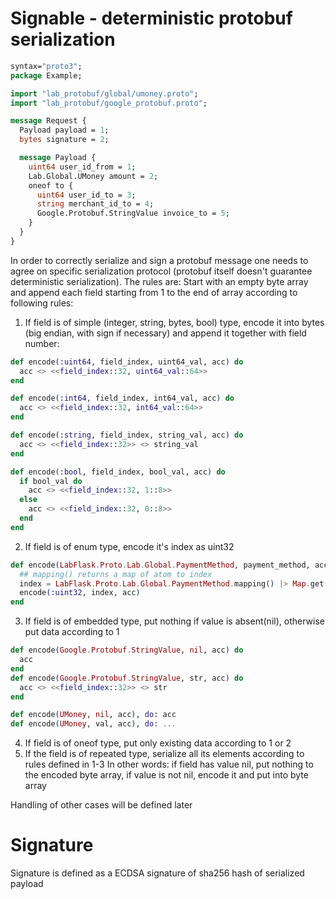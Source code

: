 # Signable - deterministic protobuf serialization

```protobuf
syntax="proto3";
package Example;

import "lab_protobuf/global/umoney.proto";
import "lab_protobuf/google_protobuf.proto";

message Request {
  Payload payload = 1;
  bytes signature = 2;

  message Payload {
    uint64 user_id_from = 1;
    Lab.Global.UMoney amount = 2;
    oneof to {
      uint64 user_id_to = 3;
      string merchant_id_to = 4;
      Google.Protobuf.StringValue invoice_to = 5;
    }
  }
}
```

In order to correctly serialize and sign a protobuf message one needs to agree on specific serialization protocol (protobuf itself doesn't guarantee deterministic serialization).
The rules are:
Start with an empty byte array and append each field starting from 1 to the end of array according to following rules:
1. If field is of simple (integer, string, bytes, bool) type, encode it into bytes (big endian, with sign if necessary) and append it together with field number:
```elixir
def encode(:uint64, field_index, uint64_val, acc) do
  acc <> <<field_index::32, uint64_val::64>>
end

def encode(:int64, field_index, int64_val, acc) do
  acc <> <<field_index::32, int64_val::64>>
end

def encode(:string, field_index, string_val, acc) do
  acc <> <<field_index::32>> <> string_val
end

def encode(:bool, field_index, bool_val, acc) do
  if bool_val do
    acc <> <<field_index::32, 1::8>>
  else
    acc <> <<field_index::32, 0::8>>
  end
end
```
2. If field is of enum type, encode it's index as uint32
```elixir
def encode(LabFlask.Proto.Lab.Global.PaymentMethod, payment_method, acc) do
  ## mapping() returns a map of atom to index
  index = LabFlask.Proto.Lab.Global.PaymentMethod.mapping() |> Map.get(payment_method)
  encode(:uint32, index, acc)
end
```

3. If field is of embedded type, put nothing if value is absent(nil), otherwise put data according to 1
```elixir
def encode(Google.Protobuf.StringValue, nil, acc) do
  acc
end
def encode(Google.Protobuf.StringValue, str, acc) do
  acc <> <<field_index::32>> <> str
end

def encode(UMoney, nil, acc), do: acc
def encode(UMoney, val, acc), do: ...
```
4. If field is of oneof type, put only existing data according to 1 or 2
5. If the field is of repeated type, serialize all its elements according to rules defined in 1-3
In other words: if field has value nil, put nothing to the encoded byte array, if value is not nil, encode it and put into byte array

Handling of other cases will be defined later

# Signature
Signature is defined as a ECDSA signature of sha256 hash of serialized payload

